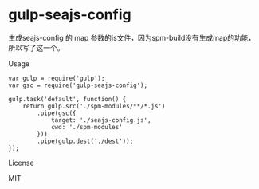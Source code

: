 gulp-seajs-config
=================
生成seajs-config 的 map 参数的js文件，因为spm-build没有生成map的功能，所以写了这一个。

Usage
```
var gulp = require('gulp');
var gsc = require('gulp-seajs-config');

gulp.task('default', function() {
	return gulp.src('./spm-modules/**/*.js')
		.pipe(gsc({
			target: './seajs-config.js',
			cwd: './spm-modules'
		}))
		.pipe(gulp.dest('./dest'));
});
```
License

MIT